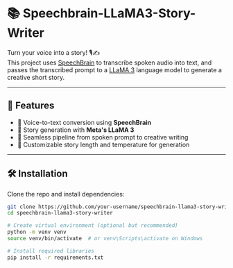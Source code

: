 # 📚 Speechbrain-LLaMA3-Story-Writer

Turn your voice into a story! 🎙️✍️  
This project uses [SpeechBrain](https://speechbrain.readthedocs.io/) to transcribe spoken audio into text, and passes the transcribed prompt to a [LLaMA 3](https://huggingface.co/models?search=llama-3) language model to generate a creative short story.

---

## 🚀 Features

- 🎤 Voice-to-text conversion using **SpeechBrain**
- 🤖 Story generation with **Meta's LLaMA 3**
- 🧠 Seamless pipeline from spoken prompt to creative writing
- 📝 Customizable story length and temperature for generation

---

## 🛠️ Installation

Clone the repo and install dependencies:

```bash
git clone https://github.com/your-username/speechbrain-llama3-story-writer.git
cd speechbrain-llama3-story-writer

# Create virtual environment (optional but recommended)
python -m venv venv
source venv/bin/activate  # or venv\Scripts\activate on Windows

# Install required libraries
pip install -r requirements.txt
